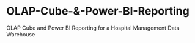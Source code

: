 # OLAP-Cube-&-Power-BI-Reporting
OLAP Cube and Power BI Reporting for a Hospital Management Data Warehouse

